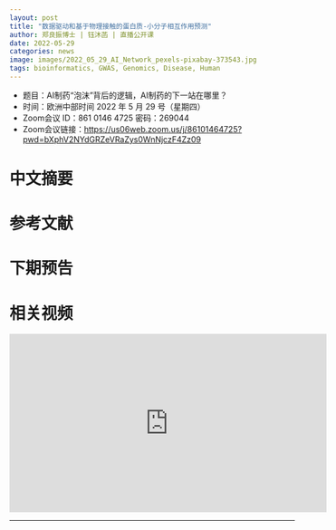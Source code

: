 ```yaml
---
layout: post
title: "数据驱动和基于物理接触的蛋白质-小分子相互作用预测"
author: 郑良振博士 | 钰沐菡 | 直播公开课
date: 2022-05-29
categories: news
image: images/2022_05_29_AI_Network_pexels-pixabay-373543.jpg
tags: bioinformatics, GWAS, Genomics, Disease, Human
---
```


- 题目：AI制药“泡沫”背后的逻辑，AI制药的下一站在哪里？
- 时间：欧洲中部时间 2022 年 5 月 29 号（星期四）
- Zoom会议 ID：861 0146 4725 密码：269044 
- Zoom会议链接：https://us06web.zoom.us/j/86101464725?pwd=bXphV2NYdGRZeVRaZys0WnNjczF4Zz09

# 中文摘要

# 参考文献

# 下期预告

# 相关视频

<p align="center">
<iframe width="560" height="315" src="https://www.youtube.com/embed/-LZorVNj50Q" title="YouTube video player" frameborder="0" allow="accelerometer; autoplay; clipboard-write; encrypted-media; gyroscope; picture-in-picture" allowfullscreen></iframe>
</p>



----

